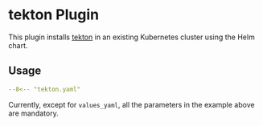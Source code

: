 # tekton Plugin
This plugin installs [tekton](https://tekton.dev/) in an existing Kubernetes cluster using the Helm chart.

## Usage

```yaml
--8<-- "tekton.yaml"
```

Currently, except for `values_yaml`, all the parameters in the example above are mandatory.
